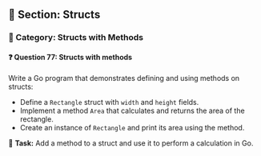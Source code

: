 ## 📘 Section: Structs  
### 🔹 Category: Structs with Methods  
#### ❓ Question 77: Structs with methods

Write a Go program that demonstrates defining and using methods on structs:

- Define a `Rectangle` struct with `width` and `height` fields.
- Implement a method `Area` that calculates and returns the area of the rectangle.
- Create an instance of `Rectangle` and print its area using the method.

🔧 **Task:** Add a method to a struct and use it to perform a calculation in Go.
